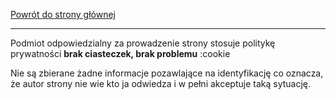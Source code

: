 [Powrót do strony głównej](/README.md)

<hr>

Podmiot odpowiedzialny za prowadzenie strony stosuje politykę prywatności __brak ciasteczek, brak problemu__ :cookie

Nie są zbierane żadne informacje pozawlające na identyfikację co oznacza, że autor strony nie wie kto ja odwiedza i w pełni akceptuje taką sytuację.
